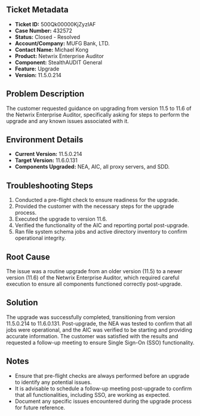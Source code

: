 ## Ticket Metadata
- **Ticket ID:** 500Qk00000KjZyzIAF
- **Case Number:** 432572
- **Status:** Closed - Resolved
- **Account/Company:** MUFG Bank, LTD.
- **Contact Name:** Michael Kong
- **Product:** Netwrix Enterprise Auditor
- **Component:** StealthAUDIT General
- **Feature:** Upgrade
- **Version:** 11.5.0.214

## Problem Description
The customer requested guidance on upgrading from version 11.5 to 11.6 of the Netwrix Enterprise Auditor, specifically asking for steps to perform the upgrade and any known issues associated with it.

## Environment Details
- **Current Version:** 11.5.0.214
- **Target Version:** 11.6.0.131
- **Components Upgraded:** NEA, AIC, all proxy servers, and SDD.

## Troubleshooting Steps
1. Conducted a pre-flight check to ensure readiness for the upgrade.
2. Provided the customer with the necessary steps for the upgrade process.
3. Executed the upgrade to version 11.6.
4. Verified the functionality of the AIC and reporting portal post-upgrade.
5. Ran file system schema jobs and active directory inventory to confirm operational integrity.

## Root Cause
The issue was a routine upgrade from an older version (11.5) to a newer version (11.6) of the Netwrix Enterprise Auditor, which required careful execution to ensure all components functioned correctly post-upgrade.

## Solution
The upgrade was successfully completed, transitioning from version 11.5.0.214 to 11.6.0.131. Post-upgrade, the NEA was tested to confirm that all jobs were operational, and the AIC was verified to be starting and providing accurate information. The customer was satisfied with the results and requested a follow-up meeting to ensure Single Sign-On (SSO) functionality.

## Notes
- Ensure that pre-flight checks are always performed before an upgrade to identify any potential issues.
- It is advisable to schedule a follow-up meeting post-upgrade to confirm that all functionalities, including SSO, are working as expected.
- Document any specific issues encountered during the upgrade process for future reference.